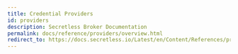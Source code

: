 ```yaml
---
title: Credential Providers
id: providers
description: Secretless Broker Documentation
permalink: docs/reference/providers/overview.html
redirect_to: https://docs.secretless.io/Latest/en/Content/References/providers/overview.htm
---
```

